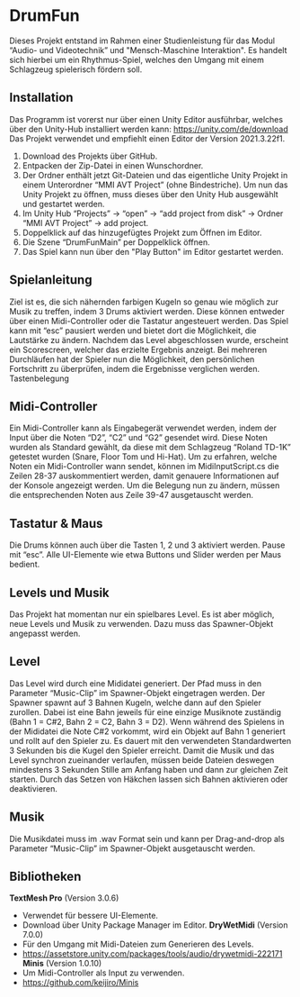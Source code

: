 # DrumFun

Dieses Projekt entstand im Rahmen einer Studienleistung für das Modul “Audio- und Videotechnik” und "Mensch-Maschine Interaktion". Es handelt sich hierbei um ein Rhythmus-Spiel, welches den Umgang mit einem Schlagzeug spielerisch fördern soll.

## Installation
Das Programm ist vorerst nur über einen Unity Editor ausführbar, welches über den Unity-Hub installiert werden kann: https://unity.com/de/download
Das Projekt verwendet und empfiehlt einen Editor der Version 2021.3.22f1.
   1. Download des Projekts über GitHub.
   2. Entpacken der Zip-Datei in einen Wunschordner.
   3. Der Ordner enthält jetzt Git-Dateien und das eigentliche Unity Projekt in einem Unterordner “MMI AVT Project” (ohne Bindestriche). Um nun das Unity Projekt zu öffnen, muss dieses über den Unity Hub ausgewählt und gestartet werden.
  4. Im Unity Hub “Projects” → “open” → “add project from disk” → Ordner “MMI AVT Project” → add project.
  5. Doppelklick auf das hinzugefügtes Projekt zum Öffnen im Editor.
  6. Die Szene “DrumFunMain” per Doppelklick öffnen.
  7. Das Spiel kann nun über den "Play Button" im Editor gestartet werden.

## Spielanleitung
Ziel ist es, die sich nähernden farbigen Kugeln so genau wie möglich zur Musik zu treffen, indem 3 Drums aktiviert werden. Diese können entweder über einen Midi-Controller oder die Tastatur angesteuert werden. Das Spiel kann mit “esc” pausiert werden und bietet dort die Möglichkeit, die Lautstärke zu ändern. Nachdem das Level abgeschlossen wurde, erscheint ein Scorescreen, welcher das erzielte Ergebnis anzeigt. Bei mehreren Durchläufen hat der Spieler nun die Möglichkeit, den persönlichen Fortschritt zu überprüfen, indem die Ergebnisse verglichen werden. Tastenbelegung

## Midi-Controller
Ein Midi-Controller kann als Eingabegerät verwendet werden, indem der Input über die Noten “D2”, “C2” und “G2” gesendet wird. Diese Noten wurden als Standard gewählt, da diese mit dem Schlagzeug “Roland TD-1K” getestet wurden (Snare, Floor Tom und Hi-Hat). Um zu erfahren, welche Noten ein Midi-Controller wann sendet, können im MidiInputScript.cs die Zeilen 28-37 auskommentiert werden, damit genauere Informationen auf der Konsole angezeigt werden. Um die Belegung nun zu ändern, müssen die entsprechenden Noten aus Zeile 39-47 ausgetauscht werden.

## Tastatur & Maus
Die Drums können auch über die Tasten 1, 2 und 3 aktiviert werden. Pause mit “esc”. Alle UI-Elemente wie etwa Buttons und Slider werden per Maus bedient.

## Levels und Musik
Das Projekt hat momentan nur ein spielbares Level. Es ist aber möglich, neue Levels und Musik zu verwenden. Dazu muss das Spawner-Objekt angepasst werden.

## Level
Das Level wird durch eine Mididatei generiert. Der Pfad muss in den Parameter “Music-Clip” im Spawner-Objekt eingetragen werden. Der Spawner spawnt auf 3 Bahnen Kugeln, welche dann auf den Spieler zurollen. Dabei ist eine Bahn jeweils für eine einzige Musiknote zuständig (Bahn 1 = C#2, Bahn 2 = C2, Bahn 3 = D2). Wenn während des Spielens in der Mididatei die Note C#2 vorkommt, wird ein Objekt auf Bahn 1 generiert und rollt auf den Spieler zu. Es dauert mit den verwendeten Standardwerten 3 Sekunden bis die Kugel den Spieler erreicht. Damit die Musik und das Level synchron zueinander verlaufen, müssen beide Dateien deswegen mindestens 3 Sekunden Stille am Anfang haben und dann zur gleichen Zeit starten. Durch das Setzen von Häkchen lassen sich Bahnen aktivieren oder deaktivieren.

## Musik
Die Musikdatei muss im .wav Format sein und kann per Drag-and-drop als Parameter “Music-Clip” im Spawner-Objekt ausgetauscht werden.

## Bibliotheken
__TextMesh Pro__ (Version 3.0.6)
  * Verwendet für bessere UI-Elemente.
  * Download über Unity Package Manager im Editor.
__DryWetMidi__ (Version 7.0.0)
  * Für den Umgang mit Midi-Dateien zum Generieren des Levels.
  * https://assetstore.unity.com/packages/tools/audio/drywetmidi-222171
 __Minis__ (Version 1.0.10)
  * Um Midi-Controller als Input zu verwenden.
  * https://github.com/keijiro/Minis
